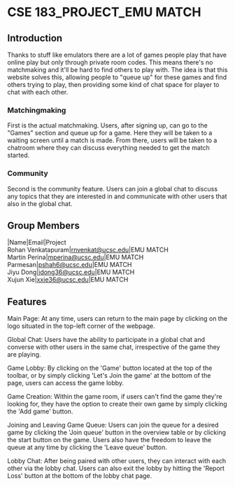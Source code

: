 # CSE 183_PROJECT_EMU MATCH

## Introduction
Thanks to stuff like emulators there are a lot of games people play that have online play but only through private room codes. This means there's no matchmaking and it'll be hard to find others to play with. The idea is that this website solves this, allowing people to "queue up" for these games and find others trying to play, then providing some kind of chat space for player to chat with each other.
### Matchingmaking
First is the actual matchmaking. Users, after signing up, can go to the "Games" section and queue up for a game. Here they will be taken to a waiting screen until a match is made. From there, users will be taken to a chatroom where they can discuss everything needed to get the match started. 
### Community
Second is the community feature. Users can join a global chat to discuss any topics that they are interested in and communicate with other users that also in the global chat.

## Group Members

|Name|Email|Project <br/>
Rohan Venkatapuram|rnvenkat@ucsc.edu|EMU MATCH <br/>
Martin Perina|mperina@ucsc.edu|EMU MATCH <br/>
Parmesan|pshah6@ucsc.edu|EMU MATCH <br/>
Jiyu Dong|jdong36@ucsc.edu|EMU MATCH <br/>
Xujun Xie|xxie36@ucsc.edu|EMU MATCH <br/>


## Features
  Main Page: At any time, users can return to the main page by clicking on the logo situated in the top-left corner of the webpage.
<br/>

Global Chat: Users have the ability to participate in a global chat and converse with other users in the same chat, irrespective of the game they are playing.
<br/>

Game Lobby: By clicking on the 'Game' button located at the top of the toolbar, or by simply clicking 'Let's Join the game' at the bottom of the page, users can access the game lobby.
<br/>

Game Creation: Within the game room, if users can't find the game they're looking for, they have the option to create their own game by simply clicking the 'Add game' button.
<br/>

Joining and Leaving Game Queue: Users can join the queue for a desired game by clicking the 'Join queue' button in the overview table or by clicking the start button on the game. Users also have the freedom to leave the queue at any time by clicking the 'Leave queue' button.
<br/>

Lobby Chat: After being paired with other users, they can interact with each other via the lobby chat. Users can also exit the lobby by hitting the 'Report Loss' button at the bottom of the lobby chat page.
<br/>